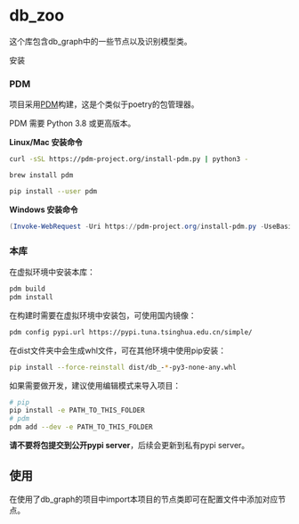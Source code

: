 # db_zoo

这个库包含db_graph中的一些节点以及识别模型类。

安装

### PDM

项目采用[PDM](https://github.com/pdm-project/pdm)构建，这是个类似于poetry的包管理器。

PDM 需要 Python 3.8 或更高版本。

**Linux/Mac 安装命令**

```bash
curl -sSL https://pdm-project.org/install-pdm.py | python3 -
```

```bash
brew install pdm
```

```bash
pip install --user pdm
```

**Windows 安装命令**

```powershell
(Invoke-WebRequest -Uri https://pdm-project.org/install-pdm.py -UseBasicParsing).Content | python -
```

### 本库

在虚拟环境中安装本库：

```bash
pdm build
pdm install
```

在构建时需要在虚拟环境中安装包，可使用国内镜像：

```bash
pdm config pypi.url https://pypi.tuna.tsinghua.edu.cn/simple/
```

在dist文件夹中会生成whl文件，可在其他环境中使用pip安装：

```bash
pip install --force-reinstall dist/db_-*-py3-none-any.whl
```

如果需要做开发，建议使用编辑模式来导入项目：

```bash
# pip
pip install -e PATH_TO_THIS_FOLDER
# pdm
pdm add --dev -e PATH_TO_THIS_FOLDER
```

**请不要将包提交到公开pypi server**，后续会更新到私有pypi server。

## 使用

在使用了db_graph的项目中import本项目的节点类即可在配置文件中添加对应节点。
